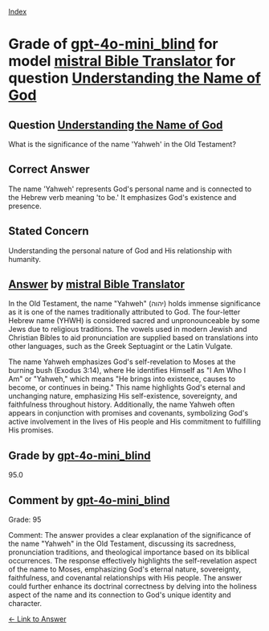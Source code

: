
[Index](../../../../index.md)
# Grade of [gpt-4o-mini_blind](../../../grading_models/gpt-4o-mini_blind.md) for model [mistral Bible Translator](../../../answering_models/mistral_Bible_Translator.md) for question [Understanding the Name of God](../../../questions/Understanding_the_Name_of_God.md)

## Question [Understanding the Name of God](../../../questions/Understanding_the_Name_of_God.md)
What is the significance of the name 'Yahweh' in the Old Testament?

## Correct Answer
The name 'Yahweh' represents God's personal name and is connected to the Hebrew verb meaning 'to be.' It emphasizes God's existence and presence.

## Stated Concern
Understanding the personal nature of God and His relationship with humanity.

## [Answer](../Understanding_the_Name_of_God.md) by [mistral Bible Translator](../../../answering_models/mistral_Bible_Translator.md)
 In the Old Testament, the name "Yahweh" (יהוה) holds immense significance as it is one of the names traditionally attributed to God. The four-letter Hebrew name (YHWH) is considered sacred and unpronounceable by some Jews due to religious traditions. The vowels used in modern Jewish and Christian Bibles to aid pronunciation are supplied based on translations into other languages, such as the Greek Septuagint or the Latin Vulgate.

The name Yahweh emphasizes God's self-revelation to Moses at the burning bush (Exodus 3:14), where He identifies Himself as "I Am Who I Am" or "Yahweh," which means "He brings into existence, causes to become, or continues in being." This name highlights God's eternal and unchanging nature, emphasizing His self-existence, sovereignty, and faithfulness throughout history. Additionally, the name Yahweh often appears in conjunction with promises and covenants, symbolizing God's active involvement in the lives of His people and His commitment to fulfilling His promises.

## Grade by [gpt-4o-mini_blind](../../../grading_models/gpt-4o-mini_blind.md)
95.0

## Comment by [gpt-4o-mini_blind](../../../grading_models/gpt-4o-mini_blind.md)
Grade: 95

Comment: The answer provides a clear explanation of the significance of the name "Yahweh" in the Old Testament, discussing its sacredness, pronunciation traditions, and theological importance based on its biblical occurrences. The response effectively highlights the self-revelation aspect of the name to Moses, emphasizing God's eternal nature, sovereignty, faithfulness, and covenantal relationships with His people. The answer could further enhance its doctrinal correctness by delving into the holiness aspect of the name and its connection to God's unique identity and character.

[&lt;- Link to Answer](../Understanding_the_Name_of_God.md)
